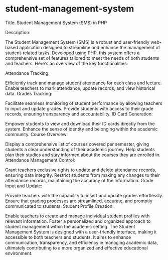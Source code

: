 # student-management-system
Title: Student Management System (SMS) in PHP

Description:

The Student Management System (SMS) is a robust and user-friendly web-based application designed to streamline and enhance the management of student-related tasks. Developed using PHP, this system offers a comprehensive set of features tailored to meet the needs of both students and teachers. Here's an overview of the key functionalities:

Attendance Tracking:

Efficiently track and manage student attendance for each class and lecture.
Enable teachers to mark attendance, update records, and view historical data.
Grades Tracking:

Facilitate seamless monitoring of student performance by allowing teachers to input and update grades.
Provide students with access to their grade records, ensuring transparency and accountability.
ID Card Generation:

Empower students to view and download their ID cards directly from the system.
Enhance the sense of identity and belonging within the academic community.
Course Overview:

Display a comprehensive list of courses covered per semester, giving students a clear understanding of their academic journey.
Help students plan their studies and stay informed about the courses they are enrolled in.
Attendance Management Control:

Grant teachers exclusive rights to update and delete attendance records, ensuring data integrity.
Restrict students from making any changes to their attendance records, maintaining the accuracy of the information.
Grade Input and Update:

Provide teachers with the capability to insert and update grades effortlessly.
Ensure that grading processes are streamlined, accurate, and promptly communicated to students.
Student Profile Creation:

Enable teachers to create and manage individual student profiles with relevant information.
Foster a personalized and organized approach to student management within the academic setting.
The Student Management System is designed with a user-friendly interface, making it accessible to both teachers and students. It aims to enhance communication, transparency, and efficiency in managing academic data, ultimately contributing to a more organized and effective educational environment.